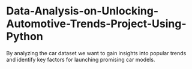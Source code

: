 # Data-Analysis-on-Unlocking-Automotive-Trends-Project-Using-Python
By analyzing the car dataset we want to gain insights into popular trends and identify key factors for launching promising car models. 

